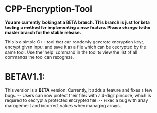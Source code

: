 # CPP-Encryption-Tool

**You are currently looking at a BETA branch. This branch is just for beta testing a method for implementing a new feature. Please change to the master branch for the stable release.**

This is a simple C++ tool that can randomly generate encryption keys, encrypt given input and save it as a file which can be decrypted by the same tool. 
Use the 'help' command in the tool to view the list of all commands the tool can recognize.

# BETAV1.1:

This version is a **BETA** version. Currently, it adds a feature and fixes a few bugs.
-- Users can now protect their files with a 4-digit pincode, which is required to decrypt a protected encrypted file.
-- Fixed a bug with array management and incorrect values when managing arrays.
